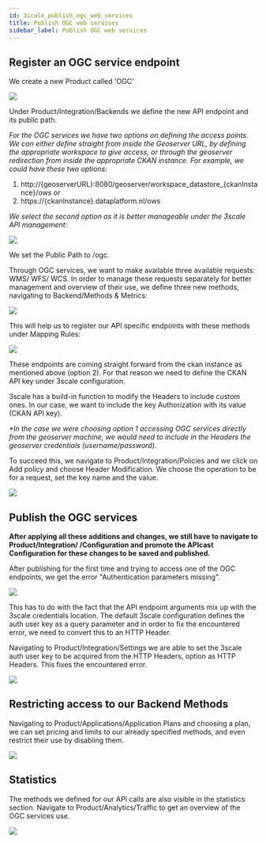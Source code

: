 ```yaml
---
id: 3scale_publish_ogc_web_services
title: Publish OGC web services
sidebar_label: Publish OGC web services
---
```


## Register an OGC service endpoint

We create a new Product called &#39;OGC&#39;

<img class="img-fluid" src="/docs/assets/3scale/ogc01.png">

Under Product/Integration/Backends we define the new API endpoint and its public path.

_For the OGC services we have two options on defining the access points. We can either define straight from inside the Geoserver URL, by defining the appropriate workspace to give access, or through the geoserver redirection from inside the appropriate CKAN instance. For example, we could have these two options:_

1. http://{geoserverURL}:8080/geoserver/workspace_datastore_{ckanInstance}/ows _or_
2. https://{ckanInstance}.dataplatform.nl/ows

_We select the second option as it is better manageable under the 3scale API management:_

<img class="img-fluid" src="/docs/assets/3scale/ogc02.png">

We set the Public Path to /ogc.

Through OGC services, we want to make available three available requests: WMS/ WFS/ WCS. In order to manage these requests separately for better management and overview of their use, we define three new methods, navigating to Backend/Methods &amp; Metrics:

<img class="img-fluid" src="/docs/assets/3scale/ogc03.png">

This will help us to register our API specific endpoints with these methods under Mapping Rules:

<img class="img-fluid" src="/docs/assets/3scale/ogc04.png">

These endpoints are coming straight forward from the ckan instance as mentioned above (option 2). For that reason we need to define the CKAN API key under 3scale configuration.

3scale has a build-in function to modify the Headers to include custom ones. In our case, we want to include the key Authorization with its value (CKAN API key).

_\*In the case we were choosing option 1 accessing OGC services directly from the geoserver machine, we would need to include in the Headers the geoserver credentials (username/password)._

To succeed this, we navigate to Product/Integration/Policies and we click on Add policy and choose Header Modification. We choose the operation to be for a request, set the key name and the value.

<img class="img-fluid" src="/docs/assets/3scale/ogc05.png">

## Publish the OGC services

__After applying all these additions and changes, we still have to navigate to Product/Integration/ /Configuration and promote the APIcast Configuration for these changes to be saved and published.__

After publishing for the first time and trying to access one of the OGC endpoints, we get the error &quot;Authentication parameters missing&quot;.

<img class="img-fluid" src="/docs/assets/3scale/ogc06.png">

This has to do with the fact that the API endpoint arguments mix up with the 3scale credentials location. The default 3scale configuration defines the auth user key as a query parameter and in order to fix the encountered error, we need to convert this to an HTTP Header.

Navigating to Product/Integration/Settings we are able to set the 3scale auth user key to be acquired from the HTTP Headers, option as HTTP Headers. This fixes the encountered error.

<img class="img-fluid" src="/docs/assets/3scale/ogc07.png">

## Restricting access to our Backend Methods

Navigating to Product/Applications/Application Plans and choosing a plan, we can set pricing and limits to our already specified methods, and even restrict their use by disabling them.

<img class="img-fluid" src="/docs/assets/3scale/ogc08.png">

## Statistics

The methods we defined for our API calls are also visible in the statistics section. Navigate to Product/Analytics/Traffic to get an overview of the OGC services use.

<img class="img-fluid" src="/docs/assets/3scale/ogc09.png">